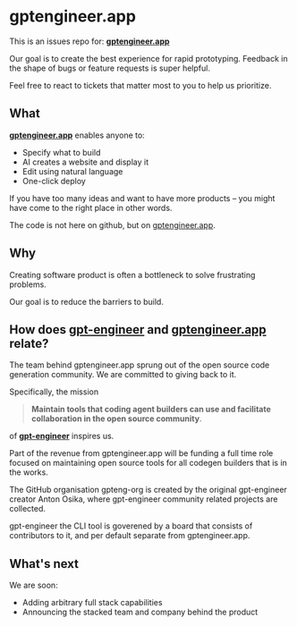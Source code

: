 # gptengineer.app

This is an issues repo for: **[gptengineer.app](https://gptengineer.app)**

Our goal is to create the best experience for rapid prototyping. Feedback in the shape of bugs or feature requests is super helpful.

Feel free to react to tickets that matter most to you to help us prioritize.

## What

[**gptengineer.app**](https://gptengineer.app) enables anyone to:

- Specify what to build
- AI creates a website and display it
- Edit using natural language
- One-click deploy

If you have too many ideas and want to have more products – you might have come to the right place in other words.


The code is not here on github, but on [gptengineer.app](https://gptengineer.app).

## Why
Creating software product is often a bottleneck to solve frustrating problems.

Our goal is to reduce the barriers to build.

## How does [gpt-engineer](https://github.com/AntonOsika/gpt-engineer) and [gptengineer.app](https://gptengineer.app) relate?

The team behind gptengineer.app sprung out of the open source code generation community. We are committed to giving back to it.

Specifically, the mission

> **Maintain tools that coding agent builders can use and facilitate collaboration in the open source community**.

of [**gpt-engineer**](https://github.com/AntonOsika/gpt-engineer) inspires us.

Part of the revenue from gptengineer.app will be funding a full time role focused on maintaining open source tools for all codegen builders that is in the works.

The GitHub organisation gpteng-org is created by the original gpt-engineer creator Anton Osika, where gpt-engineer community related projects are collected.

gpt-engineer the CLI tool is goverened by a board that consists of contributors to it, and per default separate from gptengineer.app.


## What's next

We are soon:
- Adding arbitrary full stack capabilities
- Announcing the stacked team and company behind the product
